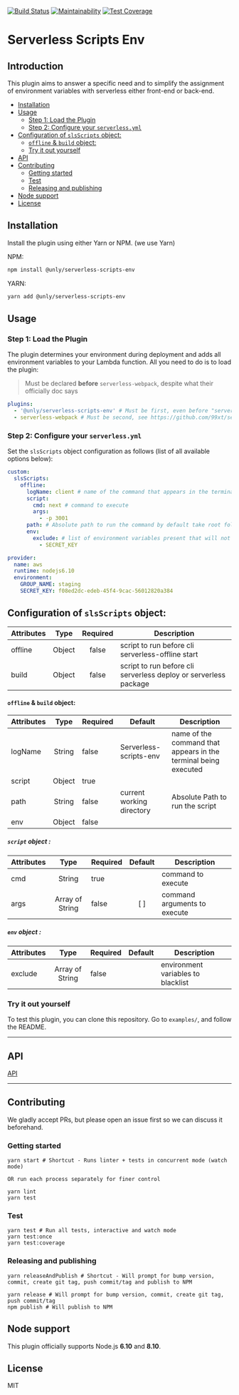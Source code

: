 [![Build Status](https://travis-ci.com/UnlyEd/serverless-scripts-env.svg?branch=master)](https://travis-ci.com/UnlyEd/serverless-scripts-env)
[![Maintainability](https://api.codeclimate.com/v1/badges/66de5557a98caaedd4c3/maintainability)](https://codeclimate.com/github/UnlyEd/serverless-scripts-env/maintainability)
[![Test Coverage](https://api.codeclimate.com/v1/badges/66de5557a98caaedd4c3/test_coverage)](https://codeclimate.com/github/UnlyEd/serverless-scripts-env/test_coverage)

# Serverless Scripts Env

## Introduction

This plugin aims to answer a specific need and to simplify the assignment of environment variables with serverless either front-end or back-end.

<!-- toc -->

- [Installation](#installation)
- [Usage](#usage)
  * [Step 1: Load the Plugin](#step-1-load-the-plugin)
  * [Step 2: Configure your `serverless.yml`](#step-2-configure-your-serverlessyml)
- [Configuration of `slsScripts` object:](#configuration-of-slsscripts-object)
    + [`offline` & `build` object:](#offline--build-object)
  * [Try it out yourself](#try-it-out-yourself)
- [API](#api)
- [Contributing](#contributing)
  * [Getting started](#getting-started)
  * [Test](#test)
  * [Releasing and publishing](#releasing-and-publishing)
- [Node support](#node-support)
- [License](#license)

<!-- tocstop -->

## Installation

Install the plugin using either Yarn or NPM. (we use Yarn)

NPM:
```bash
npm install @unly/serverless-scripts-env
```

YARN:
```bash
yarn add @unly/serverless-scripts-env
```

## Usage

### Step 1: Load the Plugin

The plugin determines your environment during deployment and adds all environment variables to your Lambda function.
All you need to do is to load the plugin:

> Must be declared **before** `serverless-webpack`, despite what their officially doc says

```yaml
plugins:
  - '@unly/serverless-scripts-env' # Must be first, even before "serverless-webpack", see https://github.com/UnlyEd/serverless-scripts-env
  - serverless-webpack # Must be second, see https://github.com/99xt/serverless-dynamodb-local#using-with-serverless-offline-and-serverless-webpack-plugin
```

### Step 2: Configure your `serverless.yml`

Set the `slsScripts` object configuration as follows (list of all available options below):

```yaml
custom:
  slsScripts:
    offline:
      logName: client # name of the command that appears in the terminal being executed
      script:
        cmd: next # command to execute
        args:
          - -p 3001
      path: # Absolute path to run the command by default take root folder
      env:
        exclude: # list of environment variables present that will not be provided at launch time in the child process
          - SECRET_KEY

provider:
  name: aws
  runtime: nodejs6.10
  environment:
    GROUP_NAME: staging
    SECRET_KEY: f08ed2dc-edeb-45f4-9cac-56012820a384
```

## Configuration of `slsScripts` object:

| Attributes |  Type  | Required | Description                                                      |
|------------|:------:|:--------:|------------------------------------------------------------------|
| offline    | Object |   false  | script to run before cli serverless-offline start                |
| build      | Object |   false  | script to run before cli serverless deploy or serverless package |

#### `offline` & `build` object:

| Attributes |  Type  | Required | Default                   | Description                                                     |
|------------|:------:|----------|---------------------------|-----------------------------------------------------------------|
| logName    | String |   false  | Serverless-scripts-env    | name of the command that appears in the terminal being executed |
| script     | Object |   true   |                           |                                                                 |
| path       | String |   false  | current working directory | Absolute Path to run the script                                 |
| env        | Object |   false  |                           |                                                                 |

##### `script` object :

| Attributes |  Type  | Required | Default | Description                  |
|------------|:------:|----------|:-------:|------------------------------|
| cmd        | String |   true   |         | command to execute           |
| args       |  Array of String |   false  |   [ ]   | command arguments to execute |

##### `env` object :

| Attributes |       Type      | Required | Default | Description                        |
|------------|:---------------:|----------|---------|------------------------------------|
| exclude    | Array of String |   false  |         | environment variables to blacklist |


### Try it out yourself

To test this plugin, you can clone this repository.
Go to `examples/`, and follow the README.

---

## API

[API](./API.md)

---

## Contributing

We gladly accept PRs, but please open an issue first so we can discuss it beforehand.

### Getting started

```
yarn start # Shortcut - Runs linter + tests in concurrent mode (watch mode)

OR run each process separately for finer control

yarn lint
yarn test
```

### Test

```
yarn test # Run all tests, interactive and watch mode
yarn test:once
yarn test:coverage
```

### Releasing and publishing

```
yarn releaseAndPublish # Shortcut - Will prompt for bump version, commit, create git tag, push commit/tag and publish to NPM

yarn release # Will prompt for bump version, commit, create git tag, push commit/tag
npm publish # Will publish to NPM
```

## Node support

This plugin officially supports Node.js **6.10** and **8.10**.

## License

MIT
